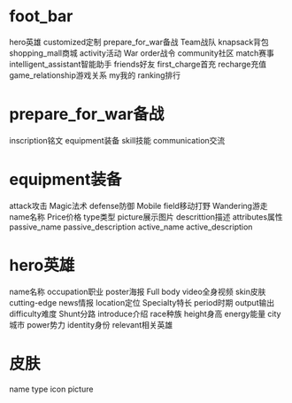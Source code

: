 # foot_bar
hero英雄
customized定制
prepare_for_war备战
Team战队
knapsack背包
shopping_mall商城
activity活动
War order战令
community社区
match赛事
intelligent_assistant智能助手
friends好友
first_charge首充
recharge充值
game_relationship游戏关系
my我的
ranking排行

# prepare_for_war备战
inscription铭文
equipment装备
skill技能
communication交流

# equipment装备
attack攻击
Magic法术
defense防御
Mobile field移动打野
Wandering游走
name名称
Price价格
type类型
picture展示图片
descrittion描述
attributes属性
passive_name
passive_description
active_name
active_description

# hero英雄
name名称
occupation职业
poster海报
Full body video全身视频
skin皮肤
cutting-edge news情报
location定位
Specialty特长
period时期
output输出
difficulty难度
Shunt分路
introduce介绍
race种族
height身高
energy能量
city城市
power势力
identity身份
relevant相关英雄

# 皮肤
name
type
icon
picture










